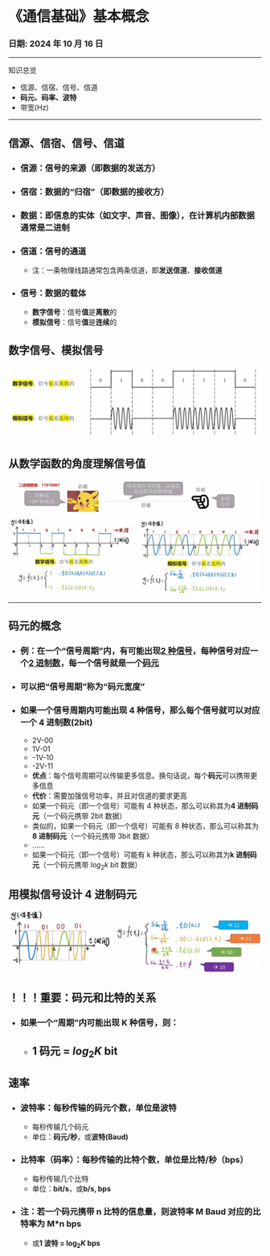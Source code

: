 # 《通信基础》基本概念

### **日期**: 2024 年 10 月 16 日

---

知识总览

- 信源、信宿、信号、信道
- **码元、码率、波特**
- 带宽(Hz)

---

## **信源、信宿、信号、信道**

- ### **信源**：信号的来源（即数据的发送方）
- ### **信宿**：数据的“归宿”（即数据的接收方）
- ### **数据**：即信息的实体（如文字、声音、图像），在计算机内部数据通常是二进制
- ### **信道**：信号的通道
  - 注：一条物理线路通常包含两条信道，即**发送信道**、**接收信道**
- ### **信号**：数据的载体
  - **数字信号**：信号**值**是**离散**的
  - **模拟信号**：信号**值**是**连续**的

## **数字信号、模拟信号**

![Figure1](../images/2.1_1figure1.jpg "两种信号")

## **从数学函数的角度理解信号值**

![Figure2](../images/2.1_1figure2.jpg "从数学函数的角度理解信号值")

---

## **码元的概念**

- ### 例：**在一个“信号周期”内，有可能出现<u>2 种信号</u>，每种信号对应一个<u>2 进制数</u>，每一个信号就是一个<u>码元</u>**
- ### 可以把“信号周期”称为“**码元宽度**”
- ### **如果一个信号周期内可能出现 4 种信号，那么每个信号就可以对应一个 4 进制数(2bit)**
  - 2V-00
  - 1V-01
  - -1V-10
  - -2V-11
  - **优点**：每个信号周期可以传输更多信息。换句话说，每个**码元**可以携带更多信息
  - **代价**：需要加强信号功率，并且对信道的要求更高
  - 如果一个码元（即一个信号）可能有 4 种状态，那么可以称其为**4 进制码元**（一个码元携带 2bit 数据）
  - 类似的，如果一个码元（即一个信号）可能有 8 种状态，那么可以称其为**8 进制码元**（一个码元携带 3bit 数据）
  - ......
  - 如果一个码元（即一个信号）可能有 k 种状态，那么可以称其为**k 进制码元**（一个码元携带 $log_2k$ bit 数据）

## **用模拟信号设计 4 进制码元**

![Figure3](../images/2.1_1figure3.jpg "模拟信号设计4进制码元")

## **！！！重要：码元和比特的关系**

- ### **如果一个“周期”内可能出现 K 种信号，则：**

  - ## **1 码元 = $log_2K$ bit**

## **速率**

- ### **波特率**：每秒传输的**码元**个数，单位是**波特**
  - 每秒传输几个码元
  - 单位：**码元/秒**，或**波特(Baud)**
- ### **比特率**（码率）：每秒传输的**比特**个数，单位是**比特/秒**（bps）
  - 每秒传输几个比特
  - 单位：**bit/s**，或**b/s, bps**
- ### **注**：若一个码元携带 n 比特的信息量，则波特率 M Baud 对应的比特率为 M\*n bps
  - 或**1 波特 = $\log_2K$ bps**
